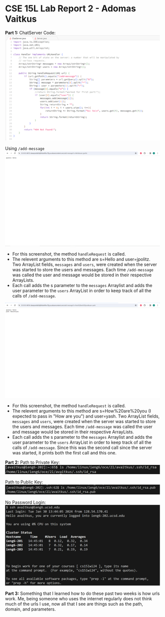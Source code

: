 # CSE 15L Lab Report 2 - Adomas Vaitkus

**Part 1:**
ChatServer Code:
![Image](ChatServer.png)

Using `/add-message`
![Image](ChatServerTest1.png)

* For this screenshot, the method `handleRequest` is called.
* The relevent arguments to this method are s=Hello and user=jpolitz. Two ArrayList fields, `messages` and `users`, were created when the server was started to store the users and messages. Each time `/add-message` was called the user and message would be stored in their respective ArrayLists.
* Each call adds the s parameter to the `messages` Arraylist and adds the user parameter to the `users` ArrayList in order to keep track of all the calls of `/add-message`.

![Image](ChatServerTest2.png)

* For this screenshot, the method `handleRequest` is called.
* The relevent arguments to this method are s=How%20are%20you (I expected to pass in "How are you") and user=yash. Two ArrayList fields, `messages` and `users`, were created when the server was started to store the users and messages. Each time `/add-message` was called the user and message would be stored in their respective ArrayLists.
* Each call adds the s parameter to the `messages` Arraylist and adds the user parameter to the `users` ArrayList in order to keep track of all the calls of `/add-message`. Since this was the second call since the server was started, it prints both the first call and this one.

**Part 2:**
Path to Private Key:
![Image](PrivateKey.png)

Path to Public Key:
![Image](PublicKey.png)

No Password Login:
![Image](NoPasswordRequired.png)

**Part 3:**
Something that I learned how to do these past two weeks is how urls work. Me, being someone who uses the internet regularly does not think much of the urls I use, now all that I see are things such as the path, domain, and parameters.
